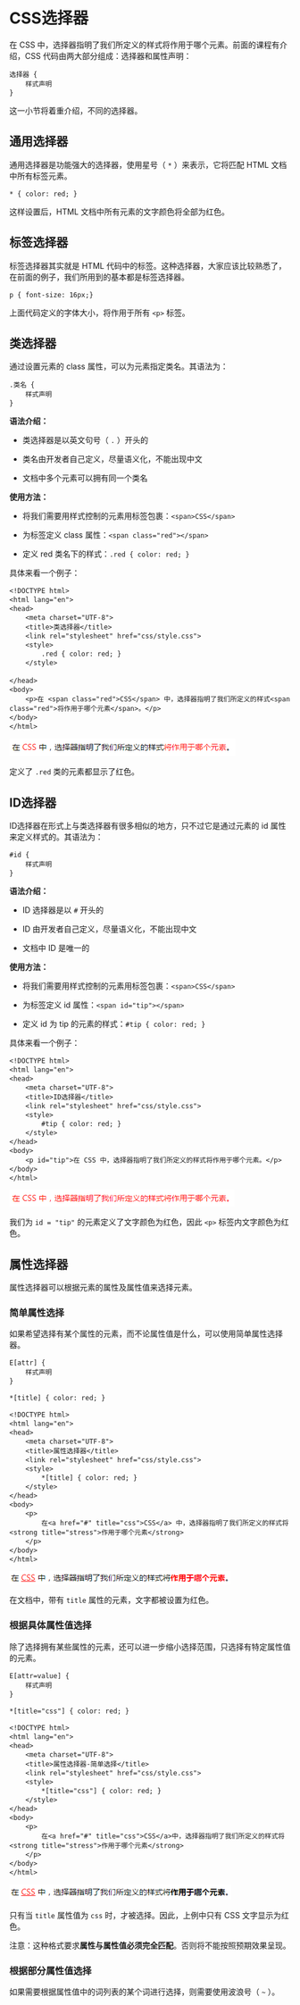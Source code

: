 # CSS选择器

在 CSS 中，选择器指明了我们所定义的样式将作用于哪个元素。前面的课程有介绍，CSS 代码由两大部分组成：选择器和属性声明：

```
选择器 {
    样式声明
}
```

这一小节将着重介绍，不同的选择器。

## 通用选择器

通用选择器是功能强大的选择器，使用星号（ `*` ）来表示，它将匹配 HTML 文档中所有标签元素。

```
* { color: red; }
```

这样设置后，HTML 文档中所有元素的文字颜色将全部为红色。

## 标签选择器

标签选择器其实就是 HTML 代码中的标签。这种选择器，大家应该比较熟悉了，在前面的例子，我们所用到的基本都是标签选择器。

```
p { font-size: 16px;}
```

上面代码定义的字体大小，将作用于所有 `<p>` 标签。

## 类选择器

通过设置元素的 class 属性，可以为元素指定类名。其语法为：

```
.类名 {
    样式声明
}
```

**语法介绍：**

* 类选择器是以英文句号（ `.` ）开头的

* 类名由开发者自己定义，尽量语义化，不能出现中文

* 文档中多个元素可以拥有同一个类名


**使用方法：**

* 将我们需要用样式控制的元素用标签包裹：`<span>CSS</span>`

* 为标签定义 class 属性：`<span class="red"></span>`

* 定义 red 类名下的样式：`.red { color: red; }`


具体来看一个例子：

```
<!DOCTYPE html>
<html lang="en">
<head>
    <meta charset="UTF-8">
    <title>类选择器</title>
    <link rel="stylesheet" href="css/style.css">
    <style>
        .red { color: red; }
    </style>

</head>
<body>
    <p>在 <span class="red">CSS</span> 中，选择器指明了我们所定义的样式<span class="red">将作用于哪个元素</span>。</p>
</body>
</html>
```

![](/assets/css-selector-class.png)

定义了 `.red` 类的元素都显示了红色。

## ID选择器

ID选择器在形式上与类选择器有很多相似的地方，只不过它是通过元素的 id 属性来定义样式的。其语法为：

```
#id {
    样式声明
}
```

**语法介绍：**

* ID 选择器是以 `#` 开头的

* ID 由开发者自己定义，尽量语义化，不能出现中文

* 文档中 ID 是唯一的


**使用方法：**

* 将我们需要用样式控制的元素用标签包裹：`<span>CSS</span>`

* 为标签定义 id 属性：`<span id="tip"></span>`

* 定义 id 为 tip 的元素的样式：`#tip { color: red; }`


具体来看一个例子：

```
<!DOCTYPE html>
<html lang="en">
<head>
    <meta charset="UTF-8">
    <title>ID选择器</title>
    <link rel="stylesheet" href="css/style.css">
    <style>
        #tip { color: red; }
    </style>
</head>
<body>
    <p id="tip">在 CSS 中，选择器指明了我们所定义的样式将作用于哪个元素。</p>
</body>
</html>
```

![](/assets/css-selector-id.png)

我们为 `id = "tip"` 的元素定义了文字颜色为红色，因此 `<p>` 标签内文字颜色为红色。

## 属性选择器

属性选择器可以根据元素的属性及属性值来选择元素。

### 简单属性选择

如果希望选择有某个属性的元素，而不论属性值是什么，可以使用简单属性选择器。

```
E[attr] {
    样式声明
}
```

```
*[title] { color: red; }
```

```
<!DOCTYPE html>
<html lang="en">
<head>
    <meta charset="UTF-8">
    <title>属性选择器</title>
    <link rel="stylesheet" href="css/style.css">
    <style>
        *[title] { color: red; }
    </style>
</head>
<body>
    <p>
        在<a href="#" title="css">CSS</a> 中，选择器指明了我们所定义的样式将<strong title="stress">作用于哪个元素</strong>
    </p>
</body>
</html>
```

![](/assets/css-selector-attr.png)

在文档中，带有 `title` 属性的元素，文字都被设置为红色。

### 根据具体属性值选择

除了选择拥有某些属性的元素，还可以进一步缩小选择范围，只选择有特定属性值的元素。

```
E[attr=value] {
    样式声明
}
```

```
*[title="css"] { color: red; }
```

```
<!DOCTYPE html>
<html lang="en">
<head>
    <meta charset="UTF-8">
    <title>属性选择器-简单选择</title>
    <link rel="stylesheet" href="css/style.css">
    <style>
        *[title="css"] { color: red; }
    </style>
</head>
<body>
    <p>
        在<a href="#" title="css">CSS</a>中，选择器指明了我们所定义的样式将<strong title="stress">作用于哪个元素</strong>
    </p>
</body>
</html>
```

![](/assets/css-selector-attr2.png)

只有当 `title` 属性值为 `css` 时，才被选择。因此，上例中只有 CSS 文字显示为红色。

注意：这种格式要求**属性与属性值必须完全匹配**。否则将不能按照预期效果呈现。

### 根据部分属性值选择

如果需要根据属性值中的词列表的某个词进行选择，则需要使用波浪号（ `~` ）。



